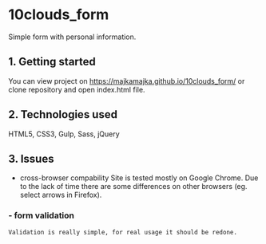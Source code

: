 # 10clouds_form
  Simple form with personal information.

## 1. Getting started
  You can view project on https://majkamajka.github.io/10clouds_form/ or clone repository and open index.html file.

## 2. Technologies used
  HTML5, CSS3, Gulp, Sass, jQuery

## 3. Issues
  - cross-browser compability
    Site is tested mostly on Google Chrome. Due to the lack of time there are some differences on other browsers (eg. select arrows in Firefox).
  ### - form validation
    Validation is really simple, for real usage it should be redone.
